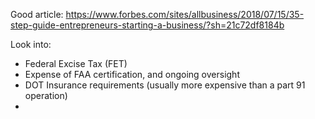 Good article: https://www.forbes.com/sites/allbusiness/2018/07/15/35-step-guide-entrepreneurs-starting-a-business/?sh=21c72df8184b

Look into:
- Federal Excise Tax (FET)
- Expense of FAA certification, and ongoing oversight
- DOT Insurance requirements (usually more expensive than a part 91 operation)
- 